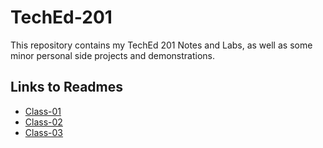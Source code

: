 # TechEd-201

This repository contains my TechEd 201 Notes and Labs, as well as some minor personal side projects and demonstrations.

## Links to Readmes

- [Class-01](./class-01/README.md)
- [Class-02](./class-02/README.md)
- [Class-03](./class-03/README.md)
